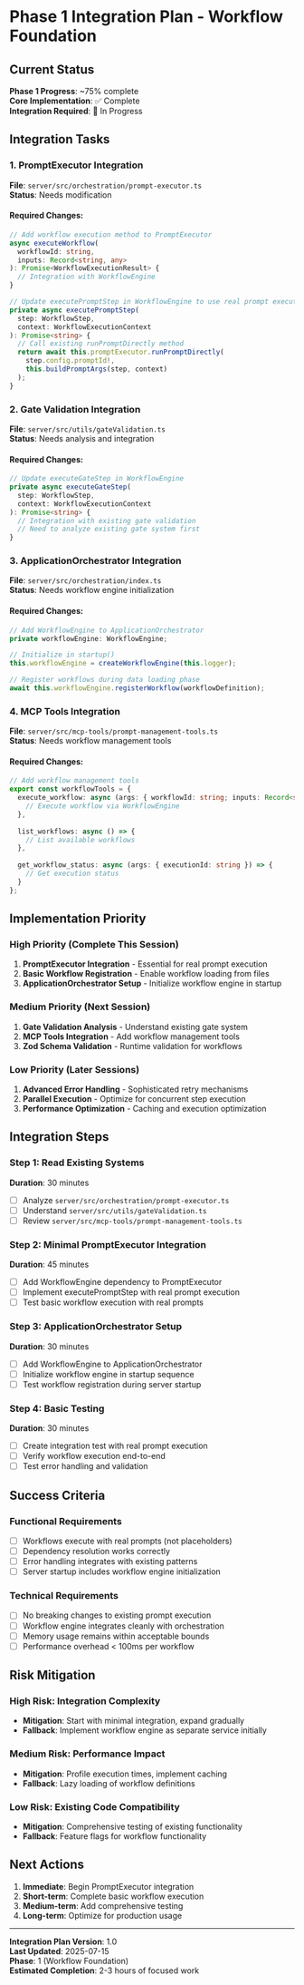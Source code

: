 # Phase 1 Integration Plan - Workflow Foundation

## Current Status
**Phase 1 Progress**: ~75% complete  
**Core Implementation**: ✅ Complete  
**Integration Required**: 🔄 In Progress

## Integration Tasks

### 1. PromptExecutor Integration
**File**: `server/src/orchestration/prompt-executor.ts`  
**Status**: Needs modification

#### Required Changes:
```typescript
// Add workflow execution method to PromptExecutor
async executeWorkflow(
  workflowId: string,
  inputs: Record<string, any>
): Promise<WorkflowExecutionResult> {
  // Integration with WorkflowEngine
}

// Update executePromptStep in WorkflowEngine to use real prompt execution
private async executePromptStep(
  step: WorkflowStep,
  context: WorkflowExecutionContext
): Promise<string> {
  // Call existing runPromptDirectly method
  return await this.promptExecutor.runPromptDirectly(
    step.config.promptId!,
    this.buildPromptArgs(step, context)
  );
}
```

### 2. Gate Validation Integration
**File**: `server/src/utils/gateValidation.ts`  
**Status**: Needs analysis and integration

#### Required Changes:
```typescript
// Update executeGateStep in WorkflowEngine
private async executeGateStep(
  step: WorkflowStep,
  context: WorkflowExecutionContext
): Promise<string> {
  // Integration with existing gate validation
  // Need to analyze existing gate system first
}
```

### 3. ApplicationOrchestrator Integration
**File**: `server/src/orchestration/index.ts`  
**Status**: Needs workflow engine initialization

#### Required Changes:
```typescript
// Add WorkflowEngine to ApplicationOrchestrator
private workflowEngine: WorkflowEngine;

// Initialize in startup()
this.workflowEngine = createWorkflowEngine(this.logger);

// Register workflows during data loading phase
await this.workflowEngine.registerWorkflow(workflowDefinition);
```

### 4. MCP Tools Integration
**File**: `server/src/mcp-tools/prompt-management-tools.ts`  
**Status**: Needs workflow management tools

#### Required Changes:
```typescript
// Add workflow management tools
export const workflowTools = {
  execute_workflow: async (args: { workflowId: string; inputs: Record<string, any> }) => {
    // Execute workflow via WorkflowEngine
  },
  
  list_workflows: async () => {
    // List available workflows
  },
  
  get_workflow_status: async (args: { executionId: string }) => {
    // Get execution status
  }
};
```

## Implementation Priority

### High Priority (Complete This Session)
1. **PromptExecutor Integration** - Essential for real prompt execution
2. **Basic Workflow Registration** - Enable workflow loading from files
3. **ApplicationOrchestrator Setup** - Initialize workflow engine in startup

### Medium Priority (Next Session)
1. **Gate Validation Analysis** - Understand existing gate system
2. **MCP Tools Integration** - Add workflow management tools
3. **Zod Schema Validation** - Runtime validation for workflows

### Low Priority (Later Sessions)
1. **Advanced Error Handling** - Sophisticated retry mechanisms
2. **Parallel Execution** - Optimize for concurrent step execution
3. **Performance Optimization** - Caching and execution optimization

## Integration Steps

### Step 1: Read Existing Systems
**Duration**: 30 minutes
- [ ] Analyze `server/src/orchestration/prompt-executor.ts`
- [ ] Understand `server/src/utils/gateValidation.ts`
- [ ] Review `server/src/mcp-tools/prompt-management-tools.ts`

### Step 2: Minimal PromptExecutor Integration
**Duration**: 45 minutes
- [ ] Add WorkflowEngine dependency to PromptExecutor
- [ ] Implement executePromptStep with real prompt execution
- [ ] Test basic workflow execution with real prompts

### Step 3: ApplicationOrchestrator Setup
**Duration**: 30 minutes
- [ ] Add WorkflowEngine to ApplicationOrchestrator
- [ ] Initialize workflow engine in startup sequence
- [ ] Test workflow registration during server startup

### Step 4: Basic Testing
**Duration**: 30 minutes
- [ ] Create integration test with real prompt execution
- [ ] Verify workflow execution end-to-end
- [ ] Test error handling and validation

## Success Criteria

### Functional Requirements
- [ ] Workflows execute with real prompts (not placeholders)
- [ ] Dependency resolution works correctly
- [ ] Error handling integrates with existing patterns
- [ ] Server startup includes workflow engine initialization

### Technical Requirements
- [ ] No breaking changes to existing prompt execution
- [ ] Workflow engine integrates cleanly with orchestration
- [ ] Memory usage remains within acceptable bounds
- [ ] Performance overhead < 100ms per workflow

## Risk Mitigation

### High Risk: Integration Complexity
- **Mitigation**: Start with minimal integration, expand gradually
- **Fallback**: Implement workflow engine as separate service initially

### Medium Risk: Performance Impact
- **Mitigation**: Profile execution times, implement caching
- **Fallback**: Lazy loading of workflow definitions

### Low Risk: Existing Code Compatibility
- **Mitigation**: Comprehensive testing of existing functionality
- **Fallback**: Feature flags for workflow functionality

## Next Actions

1. **Immediate**: Begin PromptExecutor integration
2. **Short-term**: Complete basic workflow execution
3. **Medium-term**: Add comprehensive testing
4. **Long-term**: Optimize for production usage

---

**Integration Plan Version**: 1.0  
**Last Updated**: 2025-07-15  
**Phase**: 1 (Workflow Foundation)  
**Estimated Completion**: 2-3 hours of focused work